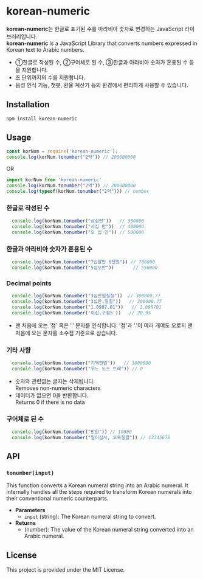 # korean-numeric
**korean-numeric**는 한글로 표기된 수를 아라비아 숫자로 변경하는 JavaScript 라이브러리입니다. <br> **korean-numeric** is a JavaScript Library that converts numbers expressed in Korean text to Arabic numbers.
- ①한글로 작성된 수, ②구어체로 된 수, ③한글과 아라비아 숫자가 혼용된 수 등을 지원합니다.
- 조 단위까지의 수를 지원합니다.
- 음성 인식 기능, 챗봇, 환율 계산기 등의 환경에서 편리하게 사용할 수 있습니다.

## Installation

```bash
npm install korean-numeric
```

## Usage
```javascript
const korNum = require('korean-numeric');
console.log(korNum.tonumber("2억")) // 200000000
```
OR
```javascript
import korNum from 'korean-numeric'
console.log(korNum.tonumber("2억")) // 200000000
console.log(typeof(korNum.tonumber("2억"))) // number
```
### 한글로 작성된 수
```javascript
  console.log(korNum.tonumber("삼십만"))   // 300000
  console.log(korNum.tonumber("사십 만"))  // 400000
  console.log(korNum.tonumber("오 십 만")) // 500000
```
### 한글과 아라비아 숫자가 혼용된 수
```javascript
  console.log(korNum.tonumber("7십팔만 6천원")) // 786000
  console.log(korNum.tonumber("5십오만"))       // 550000
```
### Decimal points
```javascript
  console.log(korNum.tonumber("3십만점칠칠"))  // 300000.77
  console.log(korNum.tonumber("3십만.칠칠"))   // 300000.77
  console.log(korNum.tonumber("1.0987.01"))   // 1.098701
  console.log(korNum.tonumber('이십.구점5'))   // 20.95
```
- 맨 처음에 오는 '점' 혹은 '.' 문자를 인식합니다. '점'과 '.'이 여러 개여도 오로지 맨 처음에 오는 문자를 소수점 기준으로 삼습니다.
### 기타 사항
```javascript
  console.log(korNum.tonumber("기백만원"))   // 1000000
  console.log(korNum.tonumber("우노 도스 트레")) // 0
```
- 숫자와 관련없는 글자는 삭제됩니다. <br> Removes non-numeric characters
- 데이터가 없으면 0을 반환합니다. <br> Returns 0 if there is no data
### 구어체로 된 수
```javascript
  console.log(korNum.tonumber("만원")) // 10000
  console.log(korNum.tonumber("일이삼사, 오육칠팔")) // 12345678
```

## API
### `tonumber(input)`
This function converts a Korean numeral string into an Arabic numeral. It internally handles all the steps required to transform Korean numerals into their conventional numeric counterparts.

- **Parameters**
  - `input` (string): The Korean numeral string to convert.
- **Returns**
  - (number): The value of the Korean numeral string converted into an Arabic numeral.

## License
This project is provided under the MIT License.
